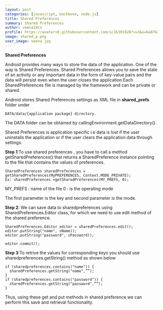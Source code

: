 ```yaml
---
layout: post
categories: [javascript, backbone, node.js]
title: Shared Preferences
summary: Shared Preferences
author: veena14cs
profile: https://avatars0.githubusercontent.com/u/16301028?v=3&u=6a8763d83df27dab2bc7f33eed2b6d7805b707b2&s=140"
image: shared_p.png
user_image: veena.jpg
---
```


**Shared Preferences**

Android provides many ways to store the data of the application. One of the way is Shared Preferences. Shared Preferences allows you to save the state of an activity or any important data  in the form of key-value pairs and the data will persist even when the user closes the application.Each SharedPreferences file is managed by the framework and can be private or shared.

Android stores Shared Preferences settings as XML file in **shared_prefs** folder under 

```
DATA/data/{application package} directory.
```

The DATA folder can be obtained by callingEnvironment.getDataDirectory().

Shared Preferences is application specific i.e data is lost if the user uninstalls the application or if the user clears the application data through settings.

**Step 1**:To use shared preferences , you have to call a method getSharedPreferences() that returns a SharedPreference instance pointing to the file that contains the values of preferences.


````````
SharedPreferences sharedPreferences = getSharedPreferences(MyPREFERENCES, Context.MODE_PRIVATE);        
Ex: sharedPreferences =getSharedPreferences(MY_PREFS, 0);

````````
MY_PREFS : name of the file 
0 : is the operating mode

The first parameter is the key and second parameter is the mode.

**Step 2**:  We can save data to sharedpreferences using SharedPreferences.Editor class, for which we need to use edit method of the shared preference.


````````
SharedPreferences.Editor editor = sharedPreferences.edit();
editor.putString("name", sName));
editor.putString("password", sPassword));

editor.commit();

````````

**Step 3**:To retrive the values for corresponding keys you should use sharedpreferences.getString() method as shown below

````````
if (sharedpreferences.contains("name")) {
  sharedPreferences.getString("name",””);
}
if (sharedpreferences.contains("password")) {
  sharedPreferences.getString("password",””);
}
````````

Thus, using these get and put methods in shared preference we can perform this save and retrieval functionality.

